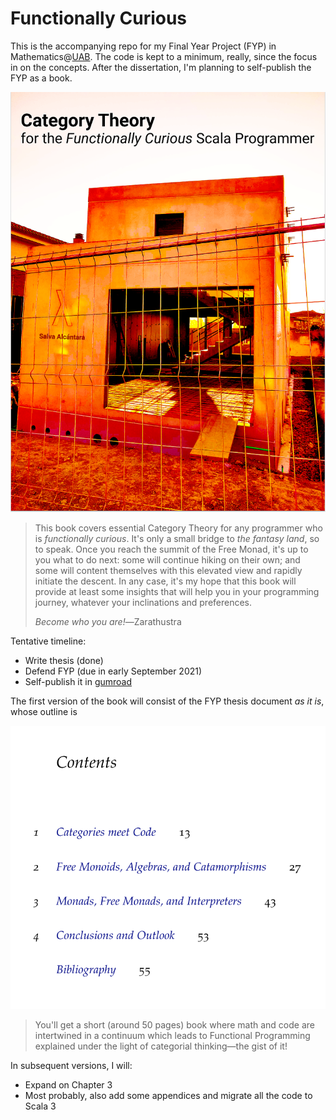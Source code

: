 # Functionally Curious

This is the accompanying repo for my Final Year Project (FYP) in Mathematics@[UAB](https://www.uab.cat).
The code is kept to a minimum, really, since the focus in on the concepts. After the dissertation, I'm planning to
self-publish the FYP as a book.

![Category Theory for the Functionally Curious Scala Programmer](CTFCSP_Cover.png)

> This book covers essential Category Theory for any programmer who is *functionally curious*.
> It's only a small bridge to *the fantasy land*, so to speak. Once you reach the summit of the Free Monad,
> it's up to you what to do next: some will continue hiking on their own; and some will content themselves
> with this elevated view and rapidly initiate the descent. In any case, it's my hope that this book will
> provide at least some insights that will help you in your programming journey, whatever your inclinations
> and preferences.
> 
> *Become who you are!*―Zarathustra

Tentative timeline:
- Write thesis (done)
- Defend FYP (due in early September 2021)
- Self-publish it in [gumroad](https://gumroad.com)

The first version of the book will consist of the FYP thesis document *as it is*, whose outline is

![Outline](outline.png)

> You'll get a short (around 50 pages) book where math and code are intertwined in a continuum which leads to
> Functional Programming explained under the light of categorial thinking—the gist of it!

In subsequent versions, I will:
- Expand on Chapter 3
- Most probably, also add some appendices and migrate all the code to Scala 3
